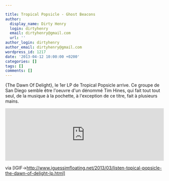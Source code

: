 ```yaml
---

title: Tropical Popsicle - Ghost Beacons
author:
  display_name: Dirty Henry
  login: dirtyhenry
  email: dirtyhenry@gmail.com
  url: ''
author_login: dirtyhenry
author_email: dirtyhenry@gmail.com
wordpress_id: 1217
date: '2013-04-12 10:00:00 +0200'
categories: []
tags: []
comments: []
---
```

{The Dawn Of Delight}, le 1er LP de Tropical Popsicle arrive. Ce groupe de San Diego semble être l'oeuvre d'un dénommé Tim Hines, qui fait tout tout seul, de la musique à la pochette, à l'exception de ce titre, fait à plusieurs mains.

<iframe width="100%" height="166" scrolling="no" frameborder="no" src="https://w.soundcloud.com/player/?url=http%3A%2F%2Fapi.soundcloud.com%2Ftracks%2F53075947"></iframe>

via [IGIF->http://www.iguessimfloating.net/2013/03/listen-topical-popsicle-the-dawn-of-delight-lp.html]

